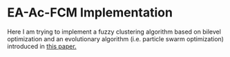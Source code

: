 # EA-Ac-FCM Implementation
Here I am trying to implement a fuzzy clustering algorithm based on bilevel optimization and an evolutionary algorithm (i.e. particle swarm optimization) introduced in <a href="https://www.sciencedirect.com/science/article/pii/S1568494622007670">this paper.</a> 
